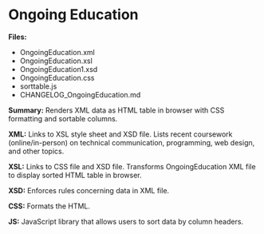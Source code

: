 # Ongoing Education

**Files:** 
* OngoingEducation.xml
* OngoingEducation.xsl
* OngoingEducation1.xsd
* OngoingEducation.css
* sorttable.js
* CHANGELOG_OngoingEducation.md

**Summary:** Renders XML data as HTML table in browser with CSS formatting and sortable columns. 

**XML:** Links to XSL style sheet and XSD file. Lists recent coursework (online/in-person) on technical communication, programming, web design, and other topics.

**XSL:** Links to CSS file and XSD file. Transforms OngoingEducation XML file to display sorted HTML table in browser.

**XSD:** Enforces rules concerning data in XML file. 

**CSS:** Formats the HTML.

**JS:** JavaScript library that allows users to sort data by column headers.

